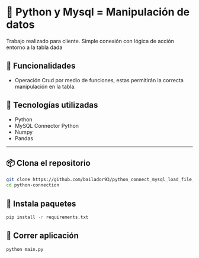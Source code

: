 # 📝 Python y Mysql = Manipulación de datos

Trabajo realizado para cliente. Simple conexión con lógica de acción entorno a la tabla dada

## 🚀 Funcionalidades

- Operación Crud por medio de funciones, estas permitirán la correcta manipulación en la tabla.


## 🧩 Tecnologías utilizadas

- Python 
- MySQL Connector Python
- Numpy
- Pandas

---

## 📦 Clona el repositorio

```bash
git clone https://github.com/bailador93/python_connect_mysql_load_file_excel.git python-connection
cd python-connection
```

## 🎯 Instala paquetes

```bash
pip install -r requirements.txt
```

## 🚀 Correr aplicación

```bash
python main.py
```